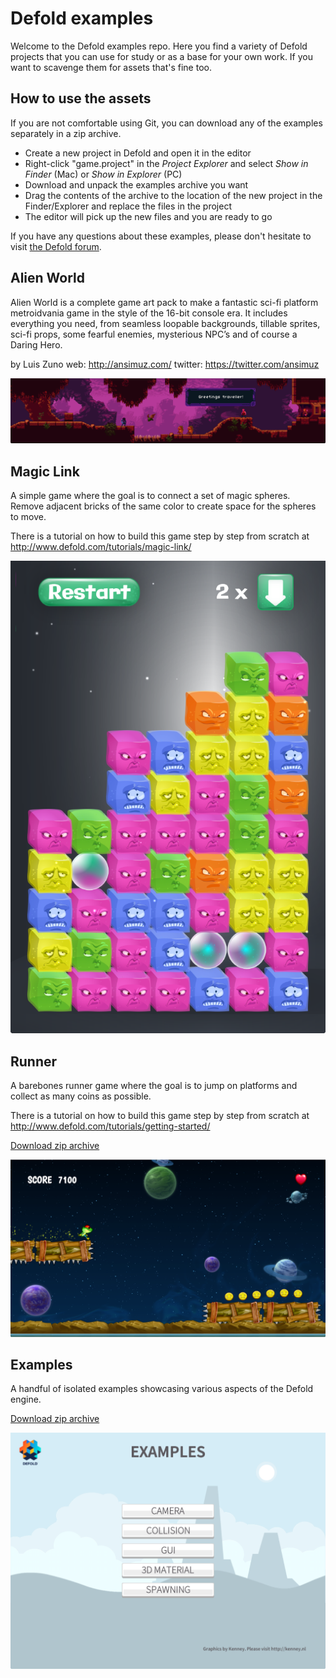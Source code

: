 # Defold examples

Welcome to the Defold examples repo. Here you find a variety of Defold projects that you can use for study or as a base for your own work. If you want to scavenge them for assets that's fine too.

## How to use the assets

If you are not comfortable using Git, you can download any of the examples separately in a
zip archive.

* Create a new project in Defold and open it in the editor
* Right-click "game.project" in the *Project Explorer* and select *Show in Finder* (Mac) or *Show in Explorer* (PC)
* Download and unpack the examples archive you want
* Drag the contents of the archive to the location of the new project in the Finder/Explorer and replace the files in the project
* The editor will pick up the new files and you are ready to go

If you have any questions about these examples, please don't hesitate to visit [the Defold forum](http://forum.defold.com).

## Alien World

Alien World is a complete game art pack to make a fantastic sci-fi platform metroidvania game in the style of the 16-bit console era. It includes everything you need, from seamless loopable backgrounds, tillable sprites, sci-fi props, some fearful enemies, mysterious NPC’s and of course a Daring Hero.

by Luis Zuno
web: http://ansimuz.com/
twitter: https://twitter.com/ansimuz

![Alien World](alien-world/preview.png?raw=true)

## Magic Link

A simple game where the goal is to connect a set of magic spheres. Remove adjacent bricks
of the same color to create space for the spheres to move.

There is a tutorial on how to build this game step by step from scratch at http://www.defold.com/tutorials/magic-link/

![Magic Link](magic-link/preview.png?raw=true)

## Runner

A barebones runner game where the goal is to jump on platforms and collect as many coins as
possible.

There is a tutorial on how to build this game step by step from scratch at http://www.defold.com/tutorials/getting-started/

[Download zip archive](runner.zip?raw=true)

![Runner](runner/preview.png?raw=true)

## Examples

A handful of isolated examples showcasing various aspects of the Defold engine.

[Download zip archive](examples.zip?raw=true)

![Examples](examples/preview.png?raw=true)
